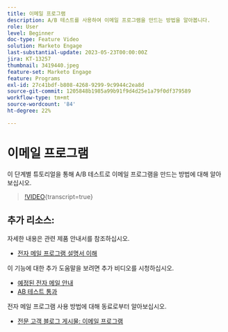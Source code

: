 ```yaml
---
title: 이메일 프로그램
description: A/B 테스트를 사용하여 이메일 프로그램을 만드는 방법을 알아봅니다.
role: User
level: Beginner
doc-type: Feature Video
solution: Marketo Engage
last-substantial-update: 2023-05-23T00:00:00Z
jira: KT-13257
thumbnail: 3419440.jpeg
feature-set: Marketo Engage
feature: Programs
exl-id: 27c41bdf-b808-4268-9299-9c9944c2ea8d
source-git-commit: 1205848b1985a99b91f9d4d25e1a79f0df379589
workflow-type: tm+mt
source-wordcount: '84'
ht-degree: 22%

---
```


# 이메일 프로그램

이 단계별 튜토리얼을 통해 A/B 테스트로 이메일 프로그램을 만드는 방법에 대해 알아보십시오.

>[!VIDEO](https://video.tv.adobe.com/v/3419440/?learn=on){transcript=true}


## 추가 리소스:

자세한 내용은 관련 제품 안내서를 참조하십시오.
* [전자 메일 프로그램 설명서 이해](https://experienceleague.adobe.com/docs/marketo/using/product-docs/email-marketing/email-programs/creating-an-email-program/understanding-email-programs.html?lang=ko)

이 기능에 대한 추가 도움말을 보려면 추가 비디오를 시청하십시오.
* [예정된 전자 메일 안내](https://experienceleague.adobe.com/docs/marketo-learn/tutorials/email-marketing/scheduled-email-watch.html?lang=ko)
* [AB 테스트 통과](https://experienceleague.adobe.com/docs/marketo-learn/tutorials/email-marketing/ab-testing-watch.html?lang=ko)

전자 메일 프로그램 사용 방법에 대해 동료로부터 알아보십시오.
* [전문 고객 블로그 게시물: 이메일 프로그램](https://nation.marketo.com/t5/product-blogs/marketo-success-series-email-programs/ba-p/304968)
